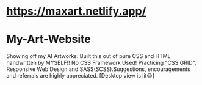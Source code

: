 # https://maxart.netlify.app/
# My-Art-Website
Showing off my AI Artworks. Built this out of pure CSS and HTML handwritten by MYSELF!! No CSS Framework Used!
Practicing "CSS GRID", Responsive Web Design and SASS(SCSS).Suggestions, encouragements and referrals are highly appreciated.
[Desktop view is lit😍]
